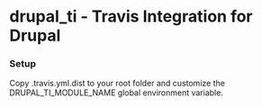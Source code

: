 # drupal\_ti - Travis Integration for Drupal

### Setup

Copy .travis.yml.dist to your root folder and customize the DRUPAL\_TI\_MODULE\_NAME global environment variable.

